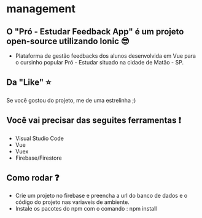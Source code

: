 # management


## O "Pró - Estudar Feedback App" é um projeto open-source utilizando Ionic :sunglasses:
* Plataforma de gestão feedbacks dos alunos desenvolvida em Vue para o cursinho popular Pró - Estudar situado na cidade de Matão - SP.
  
## Da "Like" :star:
Se você gostou do projeto, me de uma estrelinha ;)

## Você vai precisar das seguites ferramentas :exclamation:

* Visual Studio Code
* Vue
* Vuex
* Firebase/Firestore

## Como rodar :question:

* Crie um projeto no firebase e preencha a url do banco de dados e o código do projeto nas variaveis de ambiente.
* Instale os pacotes do npm com o comando : npm install
